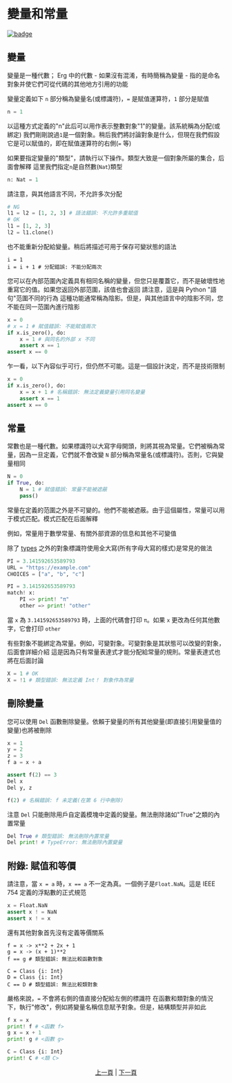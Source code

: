 # 變量和常量

[![badge](https://img.shields.io/endpoint.svg?url=https%3A%2F%2Fgezf7g7pd5.execute-api.ap-northeast-1.amazonaws.com%2Fdefault%2Fsource_up_to_date%3Fowner%3Derg-lang%26repos%3Derg%26ref%3Dmain%26path%3Ddoc/EN/syntax/02_name.md%26commit_hash%3D14b0c449efc9e9da3e10a09c912a960ecfaf1c9d)](https://gezf7g7pd5.execute-api.ap-northeast-1.amazonaws.com/default/source_up_to_date?owner=erg-lang&repos=erg&ref=main&path=doc/EN/syntax/02_name.md&commit_hash=14b0c449efc9e9da3e10a09c912a960ecfaf1c9d)

## 變量

變量是一種代數； Erg 中的代數 - 如果沒有混淆，有時簡稱為變量 - 指的是命名對象并使它們可從代碼的其他地方引用的功能

變量定義如下
`n` 部分稱為變量名(或標識符)，`=` 是賦值運算符，`1` 部分是賦值

```python
n = 1
```

以這種方式定義的"n"此后可以用作表示整數對象"1"的變量。該系統稱為分配(或綁定)
我們剛剛說過`1`是一個對象。稍后我們將討論對象是什么，但現在我們假設它是可以賦值的，即在賦值運算符的右側(`=` 等)

如果要指定變量的"類型"，請執行以下操作。類型大致是一個對象所屬的集合，后面會解釋
這里我們指定`n`是自然數(`Nat`)類型

```python
n: Nat = 1
```

請注意，與其他語言不同，不允許多次分配

```python
# NG
l1 = l2 = [1, 2, 3] # 語法錯誤: 不允許多重賦值
# OK
l1 = [1, 2, 3]
l2 = l1.clone()
```

也不能重新分配給變量。稍后將描述可用于保存可變狀態的語法

```python,compile_fail
i = 1
i = i + 1 # 分配錯誤: 不能分配兩次
```

您可以在內部范圍內定義具有相同名稱的變量，但您只是覆蓋它，而不是破壞性地重寫它的值。如果您返回外部范圍，該值也會返回
請注意，這是與 Python "語句"范圍不同的行為
這種功能通常稱為陰影。但是，與其他語言中的陰影不同，您不能在同一范圍內進行陰影

```python
x = 0
# x = 1 # 賦值錯誤: 不能賦值兩次
if x.is_zero(), do:
    x = 1 # 與同名的外部 x 不同
    assert x == 1
assert x == 0
```

乍一看，以下內容似乎可行，但仍然不可能。這是一個設計決定，而不是技術限制

```python
x = 0
if x.is_zero(), do:
    x = x + 1 # 名稱錯誤: 無法定義變量引用同名變量
    assert x == 1
assert x == 0
```

## 常量

常數也是一種代數。如果標識符以大寫字母開頭，則將其視為常量。它們被稱為常量，因為一旦定義，它們就不會改變
`N` 部分稱為常量名(或標識符)。否則，它與變量相同

```python
N = 0
if True, do:
    N = 1 # 賦值錯誤: 常量不能被遮蔽
    pass()
```

常量在定義的范圍之外是不可變的。他們不能被遮蔽。由于這個屬性，常量可以用于模式匹配。模式匹配在后面解釋

例如，常量用于數學常量、有關外部資源的信息和其他不可變值

除了 [types](./type/01_type_system.md) 之外的對象標識符使用全大寫(所有字母大寫的樣式)是常見的做法

```python
PI = 3.141592653589793
URL = "https://example.com"
CHOICES = ["a", "b", "c"]
```

```python
PI = 3.141592653589793
match! x:
    PI => print! "π"
    other => print! "other"
```

當 `x` 為 `3.141592653589793` 時，上面的代碼會打印 `π`。如果 `x` 更改為任何其他數字，它會打印 `other`

有些對象不能綁定為常量。例如，可變對象。可變對象是其狀態可以改變的對象，后面會詳細介紹
這是因為只有常量表達式才能分配給常量的規則。常量表達式也將在后面討論

```python
X = 1 # OK
X = !1 # 類型錯誤: 無法定義 Int！ 對象作為常量
```

## 刪除變量

您可以使用 `Del` 函數刪除變量。依賴于變量的所有其他變量(即直接引用變量值的變量)也將被刪除

```python
x = 1
y = 2
z = 3
f a = x + a

assert f(2) == 3
Del x
Del y, z

f(2) # 名稱錯誤: f 未定義(在第 6 行中刪除)
```

注意 `Del` 只能刪除用戶自定義模塊中定義的變量。無法刪除諸如"True"之類的內置常量

```python
Del True # 類型錯誤: 無法刪除內置常量
Del print! # TypeError: 無法刪除內置變量
```

## 附錄: 賦值和等價

請注意，當 `x = a` 時，`x == a` 不一定為真。一個例子是`Float.NaN`。這是 IEEE 754 定義的浮點數的正式規范

```python
x = Float.NaN
assert x ! = NaN
assert x ! = x
```

還有其他對象首先沒有定義等價關系

```python,compile_fail
f = x -> x**2 + 2x + 1
g = x -> (x + 1)**2
f == g # 類型錯誤: 無法比較函數對象

C = Class {i: Int}
D = Class {i: Int}
C == D # 類型錯誤: 無法比較類對象
```

嚴格來說，`=` 不會將右側的值直接分配給左側的標識符
在函數和類對象的情況下，執行"修改"，例如將變量名稱信息賦予對象。但是，結構類型并非如此

```python
f x = x
print! f # <函數 f>
g x = x + 1
print! g # <函數 g>

C = Class {i: Int}
print! C # <類 C>
```

<p align='center'>
    <a href='./01_literal.md'>上一頁</a> | <a href='./03_declaration.md'>下一頁</a>
</p>
